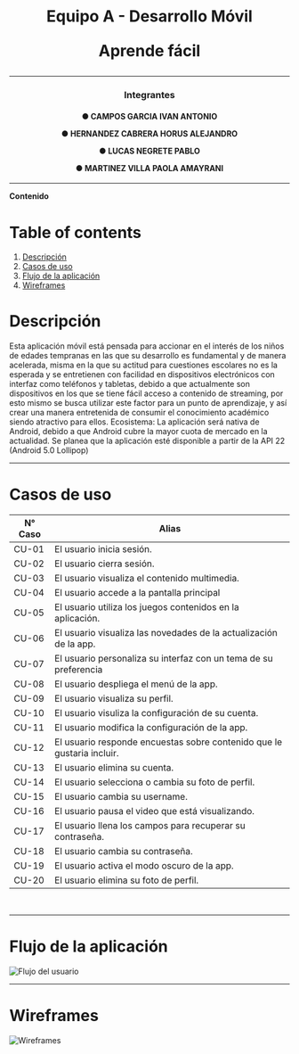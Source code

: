 <h1 align="center">Equipo A - Desarrollo Móvil

Aprende fácil</h1>

------------
<h3 align="center"> Integrantes</h3>
<h4 align="center">
● CAMPOS GARCIA IVAN ANTONIO

● HERNANDEZ CABRERA HORUS ALEJANDRO

● LUCAS NEGRETE PABLO

● MARTINEZ VILLA PAOLA AMAYRANI
</h4>

------------
**Contenido**

# Table of contents
1. [Descripción](#Descripción)
1. [Casos de uso](#Casos-de-uso)
1. [Flujo de la aplicación](#Flujo-de-la-aplicación)
1. [Wireframes](#Wireframes)

# Descripción

<p align="left">
Esta aplicación móvil está pensada para accionar en el interés de los 
niños de edades tempranas en las que su desarrollo es fundamental y 
de manera acelerada, misma en la que su actitud para cuestiones 
escolares no es la esperada y se entretienen con facilidad en 
dispositivos electrónicos con interfaz como teléfonos y tabletas, debido 
a que actualmente son dispositivos en los que se tiene fácil acceso a 
contenido de streaming, por esto mismo se busca utilizar este factor 
para un punto de aprendizaje, y así crear una manera entretenida de 
consumir el conocimiento académico siendo atractivo para ellos. 
Ecosistema: La aplicación será nativa de Android, debido a que Android 
cubre la mayor cuota de mercado en la actualidad. Se planea que la 
aplicación esté disponible a partir de la API 22 (Android 5.0 Lollipop)
</p>

------------
# Casos de uso

| N° Caso|Alias|
|-----------|-----------|
|CU-01| El usuario inicia sesión.|
|CU-02| El usuario cierra sesión.|
|CU-03| El usuario visualiza el contenido multimedia.|
|CU-04| El usuario accede a la pantalla principal |
|CU-05| El usuario utiliza los juegos contenidos en la aplicación.|
|CU-06| El usuario visualiza las novedades de la actualización de la app.|
|CU-07| El usuario personaliza su interfaz con un tema de su preferencia |
|CU-08| El usuario despliega el menú de la app.|
|CU-09| El usuario visualiza su perfil.|
|CU-10| El usuario visuliza la configuración de su cuenta.|
|CU-11| El usuario modifica la configuración de la app.|
|CU-12| El usuario responde encuestas sobre contenido que le gustaria incluir.|
|CU-13|El usuario elimina su cuenta.|
|CU-14| El usuario selecciona o cambia su foto de perfil.|
|CU-15| El usuario cambia su username.|
|CU-16| El usuario pausa el video que está visualizando.|
|CU-17| El usuario llena los campos para recuperar su contraseña.|
|CU-18| El usuario cambia su contraseña.|
|CU-19| El usuario activa el modo oscuro de la app.|
|CU-20|El usuario elimina su foto de perfil.|

&nbsp;

------------
# Flujo de la aplicación

![Flujo del usuario](https://i.imgur.com/5XEI43p.png "Flujo del usuario")

------------
# Wireframes

![Wireframes](https://i.imgur.com/FLkVQmd.png "Wireframes")

